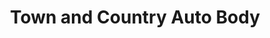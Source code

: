 ---
title: "Town and Country Auto Body"
url: /missoula/town-and-country-auto-body/
shop: car repair
---